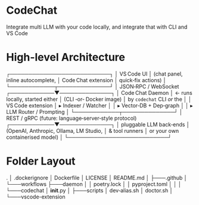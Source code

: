 # CodeChat
Integrate multi LLM with your code locally, and integrate that with CLI and VS Code

# High-level Architecture

┌───────────────────────────┐
│        VS Code UI         │  (chat panel, inline autocomplete,
│  Code Chat extension      │   quick‑fix actions)               │
└────────────┬──────────────┘
             │ JSON‑RPC / WebSocket
┌────────────▼──────────────┐
│      Code Chat Daemon     │   ← runs locally, started either
│  (CLI ‑or‑ Docker image)  │      by `codechat` CLI *or* the
│                           │      VS Code extension
│  ▸ Indexer / Watcher      │
│  ▸ Vector‑DB + Dep‑graph  │
│  ▸ LLM Router / Prompting │
└────────────┬──────────────┘
             │ REST / gRPC (future: language‑server‑style protocol)
┌────────────▼──────────────┐
│  pluggable LLM back‑ends  │  (OpenAI, Anthropic, Ollama, LM Studio,
│  & tool runners           │   or your own containerised model)      │
└───────────────────────────┘


# Folder Layout
.
│   .dockerignore
│   Dockerfile
│   LICENSE
│   README.md
│
├───.github
│   └───workflows
├───daemon
│   │   poetry.lock
│   │   pyproject.toml
│   │
│   └───codechat
│           __init__.py
│
├───scripts
│       dev‑alias.sh
│       doctor.sh
│
└───vscode-extension